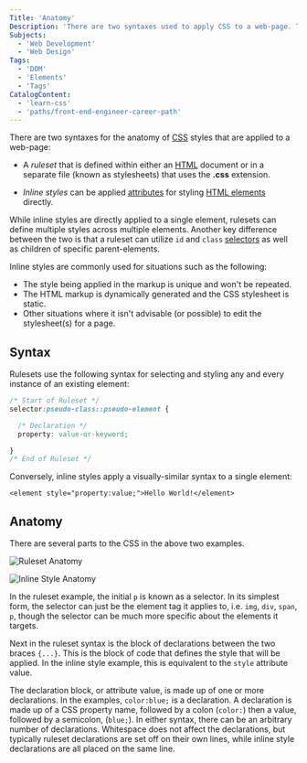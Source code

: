 ```yaml
---
Title: 'Anatomy'
Description: 'There are two syntaxes used to apply CSS to a web-page. The first is as a _ruleset_, the second is as an _inline style_. A ruleset is defined within a block inside an HTML document, or in a separate file (called a stylesheet), and an inline style is applied as an attribute of the element the style is being applied to.'
Subjects:
  - 'Web Development'
  - 'Web Design'
Tags:
  - 'DOM'
  - 'Elements'
  - 'Tags'
CatalogContent:
  - 'learn-css'
  - 'paths/front-end-engineer-career-path'
---
```


There are two syntaxes for the anatomy of [CSS](https://www.codecademy.com/resources/docs/css) styles that are applied to a web-page:

* A _ruleset_ that is defined within either an [HTML](https://www.codecademy.com/resources/docs/html) document or in a separate file (known as stylesheets) that uses the **.css** extension.

* _Inline styles_ can be applied [attributes](https://www.codecademy.com/resources/docs/html/attributes) for styling [HTML elements](https://www.codecademy.com/resources/docs/html/elements) directly.

While inline styles are directly applied to a single element, rulesets can define multiple styles across multiple elements. Another key difference between the two is that a ruleset can utilize `id` and `class` [selectors](https://www.codecademy.com/resources/docs/css/selectors) as well as children of specific parent-elements.

Inline styles are commonly used for situations such as the following:

* The style being applied in the markup is unique and won't be repeated.
* The HTML markup is dynamically generated and the CSS stylesheet is static.
* Other situations where it isn't advisable (or possible) to edit the stylesheet(s) for a page.

## Syntax

Rulesets use the following syntax for selecting and styling any and every instance of an existing element:

```css
/* Start of Ruleset */
selector:pseudo-class::pseudo-element {

  /* Declaration */
  property: value-or-keyword;

}
/* End of Ruleset */
```

Conversely, inline styles apply a visually-similar syntax to a single element:

```pseudo
<element style="property:value;">Hello World!</element>
```

## Anatomy

There are several parts to the CSS in the above two examples.

![Ruleset Anatomy](https://raw.githubusercontent.com/SSwiniarski/docs/css-anatomy/media/css-anatomy-1.png)

![Inline Style Anatomy](https://raw.githubusercontent.com/SSwiniarski/docs/css-anatomy/media/css-anatomy-2.png)

In the ruleset example, the initial `p` is known as a selector. In its simplest form, the selector can just be the element tag it applies to, i.e. `img`, `div`, `span`, `p`, though the selector can be much more specific about the elements it targets.

Next in the ruleset syntax is the block of declarations between the two braces `{...}`. This is the block of code that defines the style that will be applied. In the inline style example, this is equivalent to the `style` attribute value.

The declaration block, or attribute value, is made up of one or more declarations. In the examples, `color:blue;` is a declaration. A declaration is made up of a CSS property name, followed by a colon (`color:`) then a value, followed by a semicolon, (`blue;`). In either syntax, there can be an arbitrary number of declarations. Whitespace does not affect the declarations, but typically ruleset declarations are set off on their own lines, while inline style declarations are all placed on the same line.
